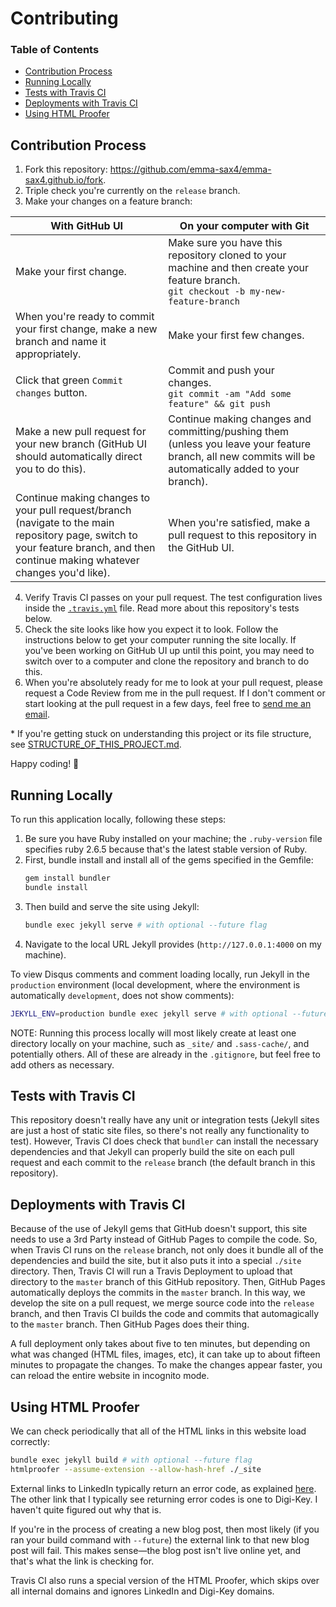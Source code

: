 # Contributing

### Table of Contents
- [Contribution Process](#contribution-process)
- [Running Locally](#running-locally)
- [Tests with Travis CI](#tests-with-travis-ci)
- [Deployments with Travis CI](#deployments-with-travis-ci)
- [Using HTML Proofer](#using-html-proofer)

## Contribution Process

1. Fork this repository: https://github.com/emma-sax4/emma-sax4.github.io/fork.
2. Triple check you're currently on the `release` branch.
3. Make your changes on a feature branch:

  | With GitHub UI | On your computer with Git |
  |----------------|---------------------------|
  | Make your first change. | Make sure you have this repository cloned to your machine and then create your feature branch. <br>`git checkout -b my-new-feature-branch` |
  | When you're ready to commit your first change, make a new branch and name it appropriately. | Make your first few changes. |
  | Click that green `Commit changes` button. | Commit and push your changes.<br>`git commit -am "Add some feature" && git push` |
  | Make a new pull request for your new branch (GitHub UI should automatically direct you to do this). | Continue making changes and committing/pushing them (unless you leave your feature branch, all new commits will be automatically added to your branch). |
  | Continue making changes to your pull request/branch (navigate to the main repository page, switch to your feature branch, and then continue making whatever changes you'd like). | When you're satisfied, make a pull request to this repository in the GitHub UI. |

4. Verify Travis CI passes on your pull request. The test configuration lives inside the [`.travis.yml`](https://github.com/emma-sax4/emma-sax4.github.io/blob/release/.travis.yml) file. Read more about this repository's tests below.
5. Check the site looks like how you expect it to look. Follow the instructions below to get your computer running the site locally. If you've been working on GitHub UI up until this point, you may need to switch over to a computer and clone the repository and branch to do this.
6. When you're absolutely ready for me to look at your pull request, please request a Code Review from me in the pull request. If I don't comment or start looking at the pull request in a few days, feel free to [send me an email](mailto:emma.sax4@gmail.com).

\* If you're getting stuck on understanding this project or its file structure, see [STRUCTURE_OF_THIS_PROJECT.md](https://github.com/emma-sax4/emma-sax4.github.io/blob/release/.github/STRUCTURE_OF_THIS_PROJECT.md).

Happy coding! 🤗

## Running Locally

To run this application locally, following these steps:
1. Be sure you have Ruby installed on your machine; the `.ruby-version` file specifies ruby 2.6.5 because that's the latest stable version of Ruby.
2. First, bundle install and install all of the gems specified in the Gemfile:
    ```bash
    gem install bundler
    bundle install
    ```
3. Then build and serve the site using Jekyll:
    ```bash
    bundle exec jekyll serve # with optional --future flag
    ```
4. Navigate to the local URL Jekyll provides (`http://127.0.0.1:4000` on my machine).

To view Disqus comments and comment loading locally, run Jekyll in the `production` environment (local development, where the environment is automatically `development`, does not show comments):
```bash
JEKYLL_ENV=production bundle exec jekyll serve # with optional --future flag
```

NOTE: Running this process locally will most likely create at least one directory locally on your machine, such as `_site/` and `.sass-cache/`, and potentially others. All of these are already in the `.gitignore`, but feel free to add others as necessary.

## Tests with Travis CI

This repository doesn't really have any unit or integration tests (Jekyll sites are just a host of static site files, so there's not really any functionality to test). However, Travis CI does check that `bundler` can install the necessary dependencies and that Jekyll can properly build the site on each pull request and each commit to the `release` branch (the default branch in this repository).

## Deployments with Travis CI

Because of the use of Jekyll gems that GitHub doesn't support, this site needs to use a 3rd Party instead of GitHub Pages to compile the code. So, when Travis CI runs on the `release` branch, not only does it bundle all of the dependencies and build the site, but it also puts it into a special `./site` directory. Then, Travis CI will run a Travis Deployment to upload that directory to the `master` branch of this GitHub repository. Then, GitHub Pages automatically deploys the commits in the `master` branch. In this way, we develop the site on a pull request, we merge source code into the `release` branch, and then Travis CI builds the code and commits that automagically to the `master` branch. Then GitHub Pages does their thing.

A full deployment only takes about five to ten minutes, but depending on what was changed (HTML files, images, etc), it can take up to about fifteen minutes to propagate the changes. To make the changes appear faster, you can reload the entire website in incognito mode.

## Using HTML Proofer

We can check periodically that all of the HTML links in this website load correctly:
```bash
bundle exec jekyll build # with optional --future flag
htmlproofer --assume-extension --allow-hash-href ./_site
```

External links to LinkedIn typically return an error code, as explained [here](https://github.com/gjtorikian/html-proofer/issues/215). The other link that I typically see returning error codes is one to Digi-Key. I haven't quite figured out why that is.

If you're in the process of creating a new blog post, then most likely (if you ran your build command with `--future`) the external link to that new blog post will fail. This makes sense—the blog post isn't live online yet, and that's what the link is checking for.

Travis CI also runs a special version of the HTML Proofer, which skips over all internal domains and ignores LinkedIn and Digi-Key domains.
